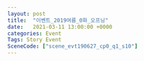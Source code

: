 ```yaml
---
layout: post
title:  "이벤트_2019여름_0화_오프닝"
date:   2021-03-11 13:00:00 +0000
categories: Event
Tags: Story Event
SceneCode: ["scene_evt190627_cp0_q1_s10"]
---
```

